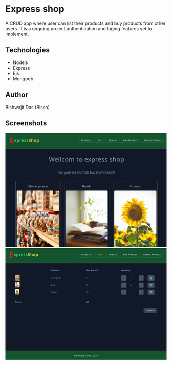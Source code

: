 # Express shop

A CRUD app where user can list their products and buy products from other users. It is a ongoing project authentication and loging features yet to implement.

## Technologies

- Nodejs
- Express
- Ejs
- Mongodb

## Author

Bishwajit Das (Bisso)

## Screenshots

![projuct img](public/img/project_screenshot.png)
![project img](public/img/project_screenshot2.png)
